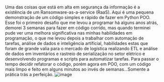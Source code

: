 Uma das coisas que está em alta em segurança da informação é a existência de um Ransomware-as-a-service (RaaS).
Aqui é uma pequena demonstração de um código simples e rápido de fazer em Python POO.
Esse foi o primeiro desafio que me levou a programar há alguns anos atrás, demorei 3 semanas para fazer em código corrido, mas quando terminei pude ver uma melhora significativa nas minhas habilidades em programação, o que me levou depois a trabalhar com automação de tarefas, análise de dados e inteligência artifícial, habilidades estas que foram de grande valia para o mercado de logística realizando ETL e análise de dados em inventários e rastreio de serialização no setor elétrico e desenvolvendo programas e scripts para automatizar tarefas.
Para passar o tempo decidir refatorar o código, porém agora em POO, com um código mais limpo e feito em alguns minutos ao invés de semanas...Somente a prática trás a perfeição.
![image](https://user-images.githubusercontent.com/120589005/226226119-975ac917-cead-4851-90ff-e5c997d34fbc.png)
